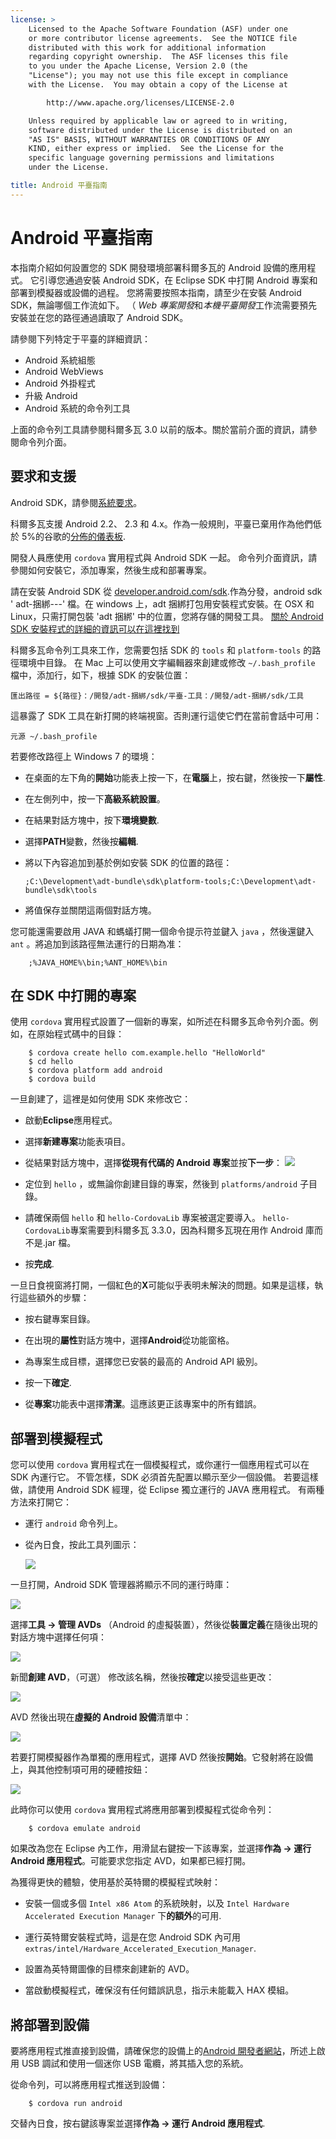 ```yaml
---
license: >
    Licensed to the Apache Software Foundation (ASF) under one
    or more contributor license agreements.  See the NOTICE file
    distributed with this work for additional information
    regarding copyright ownership.  The ASF licenses this file
    to you under the Apache License, Version 2.0 (the
    "License"); you may not use this file except in compliance
    with the License.  You may obtain a copy of the License at

        http://www.apache.org/licenses/LICENSE-2.0

    Unless required by applicable law or agreed to in writing,
    software distributed under the License is distributed on an
    "AS IS" BASIS, WITHOUT WARRANTIES OR CONDITIONS OF ANY
    KIND, either express or implied.  See the License for the
    specific language governing permissions and limitations
    under the License.

title: Android 平臺指南
---
```


# Android 平臺指南

本指南介紹如何設置您的 SDK 開發環境部署科爾多瓦的 Android 設備的應用程式。 它引導您通過安裝 Android SDK，在 Eclipse SDK 中打開 Android 專案和部署到模擬器或設備的過程。 您將需要按照本指南，請至少在安裝 Android SDK，無論哪個工作流如下。 （ *Web 專案開發*和*本機平臺開發*工作流需要預先安裝並在您的路徑通過讀取了 Android SDK。

請參閱下列特定于平臺的詳細資訊：

*   Android 系統組態
*   Android WebViews
*   Android 外掛程式
*   升級 Android
*   Android 系統的命令列工具

上面的命令列工具請參閱科爾多瓦 3.0 以前的版本。關於當前介面的資訊，請參閱命令列介面。

## 要求和支援

Android SDK，請參閱[系統要求][1]。

 [1]: http://developer.android.com/sdk/index.html

科爾多瓦支援 Android 2.2、 2.3 和 4.x。作為一般規則，平臺已棄用作為他們低於 5%的谷歌的[分佈的儀表板][2].

 [2]: http://developer.android.com/about/dashboards/index.html

<!--
NOTE, doc said:
- Android 2.1 (Deprecated May 2013)
- Android 3.x (Deprecated May 2013)
-->

開發人員應使用 `cordova` 實用程式與 Android SDK 一起。 命令列介面資訊，請參閱如何安裝它，添加專案，然後生成和部署專案。

請在安裝 Android SDK 從 [developer.android.com/sdk][3].作為分發，android sdk ' adt-捆綁-<os>-<arch>-<ver>' 檔。在 windows 上，adt 捆綁打包用安裝程式安裝。在 OSX 和 Linux，只需打開包裝 'adt 捆綁' 中的位置，您將存儲的開發工具。 [關於 Android SDK 安裝程式的詳細的資訊可以在這裡找到][4]

 [3]: http://developer.android.com/sdk/
 [4]: http://developer.android.com/sdk/installing/bundle.html

科爾多瓦命令列工具來工作，您需要包括 SDK 的 `tools` 和 `platform-tools` 的路徑環境中目錄。 在 Mac 上可以使用文字編輯器來創建或修改 `~/.bash_profile` 檔中，添加行，如下，根據 SDK 的安裝位置：

    匯出路徑 = ${路徑}：/開發/adt-捆綁/sdk/平臺-工具：/開發/adt-捆綁/sdk/工具
    

這暴露了 SDK 工具在新打開的終端視窗。否則運行這使它們在當前會話中可用：

    元源 ~/.bash_profile
    

若要修改路徑上 Windows 7 的環境：

*   在桌面的左下角的**開始**功能表上按一下，在**電腦**上，按右鍵，然後按一下**屬性**.

*   在左側列中，按一下**高級系統設置**。

*   在結果對話方塊中，按下**環境變數**.

*   選擇**PATH**變數，然後按**編輯**.

*   將以下內容追加到基於例如安裝 SDK 的位置的路徑：
    
        ;C:\Development\adt-bundle\sdk\platform-tools;C:\Development\adt-bundle\sdk\tools
        

*   將值保存並關閉這兩個對話方塊。

您可能還需要啟用 JAVA 和螞蟻打開一個命令提示符並鍵入 `java` ，然後還鍵入 `ant` 。將追加到該路徑無法運行的日期為准：

        ;%JAVA_HOME%\bin;%ANT_HOME%\bin
    

## 在 SDK 中打開的專案

使用 `cordova` 實用程式設置了一個新的專案，如所述在科爾多瓦命令列介面。例如，在原始程式碼中的目錄：

        $ cordova create hello com.example.hello "HelloWorld"
        $ cd hello
        $ cordova platform add android
        $ cordova build
    

一旦創建了，這裡是如何使用 SDK 來修改它：

*   啟動**Eclipse**應用程式。

*   選擇**新建專案**功能表項目。

*   從結果對話方塊中，選擇**從現有代碼的 Android 專案**並按**下一步**： ![][5]

*   定位到 `hello` ，或無論你創建目錄的專案，然後到 `platforms/android` 子目錄。

*   請確保兩個 `hello` 和 `hello-CordovaLib` 專案被選定要導入。 `hello-CordovaLib`專案需要到科爾多瓦 3.3.0，因為科爾多瓦現在用作 Android 庫而不是.jar 檔。

*   按**完成**.

 [5]: img/guide/platforms/android/eclipse_new_project.png

一旦日食視窗將打開，一個紅色的**X**可能似乎表明未解決的問題。如果是這樣，執行這些額外的步驟：

*   按右鍵專案目錄。

*   在出現的**屬性**對話方塊中，選擇**Android**從功能窗格。

*   為專案生成目標，選擇您已安裝的最高的 Android API 級別。

*   按一下**確定**.

*   從**專案**功能表中選擇**清潔**。這應該更正該專案中的所有錯誤。

## 部署到模擬程式

您可以使用 `cordova` 實用程式在一個模擬程式，或你運行一個應用程式可以在 SDK 內運行它。 不管怎樣，SDK 必須首先配置以顯示至少一個設備。 若要這樣做，請使用 Android SDK 經理，從 Eclipse 獨立運行的 JAVA 應用程式。 有兩種方法來打開它：

*   運行 `android` 命令列上。

*   從內日食，按此工具列圖示：
    
    ![][6]

 [6]: img/guide/platforms/android/eclipse_android_sdk_button.png

一旦打開，Android SDK 管理器將顯示不同的運行時庫：

![][7]

 [7]: img/guide/platforms/android/asdk_window.png

選擇**工具 → 管理 AVDs** （Android 的虛擬裝置），然後從**裝置定義**在隨後出現的對話方塊中選擇任何項：

![][8]

 [8]: img/guide/platforms/android/asdk_device.png

新聞**創建 AVD**，（可選） 修改該名稱，然後按**確定**以接受這些更改：

![][9]

 [9]: img/guide/platforms/android/asdk_newAVD.png

AVD 然後出現在**虛擬的 Android 設備**清單中：

![][10]

 [10]: img/guide/platforms/android/asdk_avds.png

若要打開模擬器作為單獨的應用程式，選擇 AVD 然後按**開始**。它發射將在設備上，與其他控制項可用的硬體按鈕：

![][11]

 [11]: img/guide/platforms/android/asdk_emulator.png

此時你可以使用 `cordova` 實用程式將應用部署到模擬程式從命令列：

        $ cordova emulate android
    

如果改為您在 Eclipse 內工作，用滑鼠右鍵按一下該專案，並選擇**作為 → 運行 Android 應用程式**。可能要求您指定 AVD，如果都已經打開。

為獲得更快的體驗，使用基於英特爾的模擬程式映射：

*   安裝一個或多個 `Intel x86 Atom` 的系統映射，以及 `Intel Hardware Accelerated Execution Manager` 下**的額外**的可用.

*   運行英特爾安裝程式時，這是在您 Android SDK 內可用`extras/intel/Hardware_Accelerated_Execution_Manager`.

*   設置為英特爾圖像的目標來創建新的 AVD。

*   當啟動模擬程式，確保沒有任何錯誤訊息，指示未能載入 HAX 模組。

## 將部署到設備

要將應用程式推直接到設備，請確保您的設備上的[Android 開發者網站][12]，所述上啟用 USB 調試和使用一個迷你 USB 電纜，將其插入您的系統。

 [12]: http://developer.android.com/tools/device.html

從命令列，可以將應用程式推送到設備：

        $ cordova run android
    

交替內日食，按右鍵該專案並選擇**作為 → 運行 Android 應用程式**.